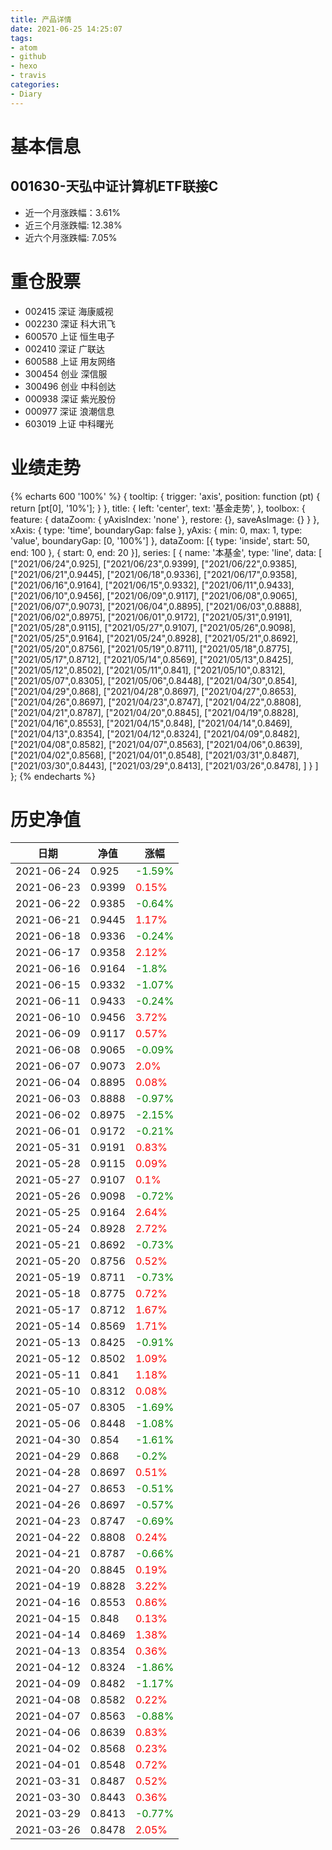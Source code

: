 ```yaml
---
title: 产品详情
date: 2021-06-25 14:25:07
tags:
- atom
- github
- hexo
- travis
categories:
- Diary
---
```


# 基本信息
## 001630-天弘中证计算机ETF联接C
- 近一个月涨跌幅：3.61%
- 近三个月涨跌幅: 12.38%
- 近六个月涨跌幅: 7.05%

# 重仓股票
- 002415 深证 海康威视
- 002230 深证 科大讯飞
- 600570 上证 恒生电子
- 002410 深证 广联达
- 600588 上证 用友网络
- 300454 创业 深信服
- 300496 创业 中科创达
- 000938 深证 紫光股份
- 000977 深证 浪潮信息
- 603019 上证 中科曙光
# 业绩走势

{% echarts 600 '100%' %}
{
  tooltip: {
        trigger: 'axis',
        position: function (pt) {
            return [pt[0], '10%'];
        }
    },
    title: {
        left: 'center',
        text: '基金走势',
    },
    toolbox: {
        feature: {
            dataZoom: {
                yAxisIndex: 'none'
            },
            restore: {},
            saveAsImage: {}
        }
    },
    xAxis: {
        type: 'time',
        boundaryGap: false
    },
    yAxis: {
        min: 0,
        max: 1,
        type: 'value',
        boundaryGap: [0, '100%']
    },
    dataZoom: [{
        type: 'inside',
        start: 50,
        end: 100
    }, {
        start: 0,
        end: 20
    }],
    series: [
        {
            name: '本基金',
            type: 'line',
            data: [
["2021/06/24",0.925],
["2021/06/23",0.9399],
["2021/06/22",0.9385],
["2021/06/21",0.9445],
["2021/06/18",0.9336],
["2021/06/17",0.9358],
["2021/06/16",0.9164],
["2021/06/15",0.9332],
["2021/06/11",0.9433],
["2021/06/10",0.9456],
["2021/06/09",0.9117],
["2021/06/08",0.9065],
["2021/06/07",0.9073],
["2021/06/04",0.8895],
["2021/06/03",0.8888],
["2021/06/02",0.8975],
["2021/06/01",0.9172],
["2021/05/31",0.9191],
["2021/05/28",0.9115],
["2021/05/27",0.9107],
["2021/05/26",0.9098],
["2021/05/25",0.9164],
["2021/05/24",0.8928],
["2021/05/21",0.8692],
["2021/05/20",0.8756],
["2021/05/19",0.8711],
["2021/05/18",0.8775],
["2021/05/17",0.8712],
["2021/05/14",0.8569],
["2021/05/13",0.8425],
["2021/05/12",0.8502],
["2021/05/11",0.841],
["2021/05/10",0.8312],
["2021/05/07",0.8305],
["2021/05/06",0.8448],
["2021/04/30",0.854],
["2021/04/29",0.868],
["2021/04/28",0.8697],
["2021/04/27",0.8653],
["2021/04/26",0.8697],
["2021/04/23",0.8747],
["2021/04/22",0.8808],
["2021/04/21",0.8787],
["2021/04/20",0.8845],
["2021/04/19",0.8828],
["2021/04/16",0.8553],
["2021/04/15",0.848],
["2021/04/14",0.8469],
["2021/04/13",0.8354],
["2021/04/12",0.8324],
["2021/04/09",0.8482],
["2021/04/08",0.8582],
["2021/04/07",0.8563],
["2021/04/06",0.8639],
["2021/04/02",0.8568],
["2021/04/01",0.8548],
["2021/03/31",0.8487],
["2021/03/30",0.8443],
["2021/03/29",0.8413],
["2021/03/26",0.8478],
]
        }
    ]
};
{% endecharts %}

# 历史净值

| 日期 | 净值 | 涨幅 |
| --- | --- | --- |
|2021-06-24|0.925|<font color=green>-1.59%</font>|
|2021-06-23|0.9399|<font color=red>0.15%</font>|
|2021-06-22|0.9385|<font color=green>-0.64%</font>|
|2021-06-21|0.9445|<font color=red>1.17%</font>|
|2021-06-18|0.9336|<font color=green>-0.24%</font>|
|2021-06-17|0.9358|<font color=red>2.12%</font>|
|2021-06-16|0.9164|<font color=green>-1.8%</font>|
|2021-06-15|0.9332|<font color=green>-1.07%</font>|
|2021-06-11|0.9433|<font color=green>-0.24%</font>|
|2021-06-10|0.9456|<font color=red>3.72%</font>|
|2021-06-09|0.9117|<font color=red>0.57%</font>|
|2021-06-08|0.9065|<font color=green>-0.09%</font>|
|2021-06-07|0.9073|<font color=red>2.0%</font>|
|2021-06-04|0.8895|<font color=red>0.08%</font>|
|2021-06-03|0.8888|<font color=green>-0.97%</font>|
|2021-06-02|0.8975|<font color=green>-2.15%</font>|
|2021-06-01|0.9172|<font color=green>-0.21%</font>|
|2021-05-31|0.9191|<font color=red>0.83%</font>|
|2021-05-28|0.9115|<font color=red>0.09%</font>|
|2021-05-27|0.9107|<font color=red>0.1%</font>|
|2021-05-26|0.9098|<font color=green>-0.72%</font>|
|2021-05-25|0.9164|<font color=red>2.64%</font>|
|2021-05-24|0.8928|<font color=red>2.72%</font>|
|2021-05-21|0.8692|<font color=green>-0.73%</font>|
|2021-05-20|0.8756|<font color=red>0.52%</font>|
|2021-05-19|0.8711|<font color=green>-0.73%</font>|
|2021-05-18|0.8775|<font color=red>0.72%</font>|
|2021-05-17|0.8712|<font color=red>1.67%</font>|
|2021-05-14|0.8569|<font color=red>1.71%</font>|
|2021-05-13|0.8425|<font color=green>-0.91%</font>|
|2021-05-12|0.8502|<font color=red>1.09%</font>|
|2021-05-11|0.841|<font color=red>1.18%</font>|
|2021-05-10|0.8312|<font color=red>0.08%</font>|
|2021-05-07|0.8305|<font color=green>-1.69%</font>|
|2021-05-06|0.8448|<font color=green>-1.08%</font>|
|2021-04-30|0.854|<font color=green>-1.61%</font>|
|2021-04-29|0.868|<font color=green>-0.2%</font>|
|2021-04-28|0.8697|<font color=red>0.51%</font>|
|2021-04-27|0.8653|<font color=green>-0.51%</font>|
|2021-04-26|0.8697|<font color=green>-0.57%</font>|
|2021-04-23|0.8747|<font color=green>-0.69%</font>|
|2021-04-22|0.8808|<font color=red>0.24%</font>|
|2021-04-21|0.8787|<font color=green>-0.66%</font>|
|2021-04-20|0.8845|<font color=red>0.19%</font>|
|2021-04-19|0.8828|<font color=red>3.22%</font>|
|2021-04-16|0.8553|<font color=red>0.86%</font>|
|2021-04-15|0.848|<font color=red>0.13%</font>|
|2021-04-14|0.8469|<font color=red>1.38%</font>|
|2021-04-13|0.8354|<font color=red>0.36%</font>|
|2021-04-12|0.8324|<font color=green>-1.86%</font>|
|2021-04-09|0.8482|<font color=green>-1.17%</font>|
|2021-04-08|0.8582|<font color=red>0.22%</font>|
|2021-04-07|0.8563|<font color=green>-0.88%</font>|
|2021-04-06|0.8639|<font color=red>0.83%</font>|
|2021-04-02|0.8568|<font color=red>0.23%</font>|
|2021-04-01|0.8548|<font color=red>0.72%</font>|
|2021-03-31|0.8487|<font color=red>0.52%</font>|
|2021-03-30|0.8443|<font color=red>0.36%</font>|
|2021-03-29|0.8413|<font color=green>-0.77%</font>|
|2021-03-26|0.8478|<font color=red>2.05%</font>|
